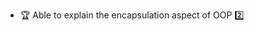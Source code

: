 * <span id="outcome-objects-encapsulation-one">:trophy: Able to explain the encapsulation aspect of OOP :two:</span>
